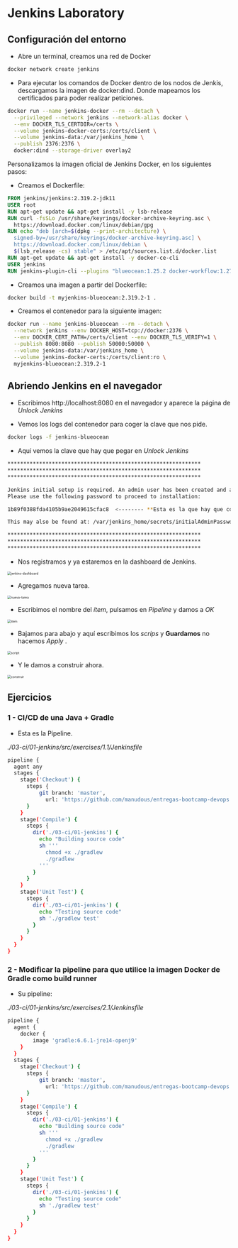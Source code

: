 # Jenkins Laboratory

## Configuración del entorno

- Abre un terminal, creamos una red de Docker

```bash
docker network create jenkins
```

- Para ejecutar los comandos de Docker dentro de los nodos de Jenkis, descargamos la imagen de docker:dind. Donde mapeamos los certificados para poder realizar peticiones.

```bash
docker run --name jenkins-docker --rm --detach \
  --privileged --network jenkins --network-alias docker \
  --env DOCKER_TLS_CERTDIR=/certs \
  --volume jenkins-docker-certs:/certs/client \
  --volume jenkins-data:/var/jenkins_home \
  --publish 2376:2376 \
  docker:dind --storage-driver overlay2
```

Personalizamos la imagen oficial de Jenkins Docker, en los siguientes pasos:

- Creamos el Dockerfile:

```dockerfile
FROM jenkins/jenkins:2.319.2-jdk11
USER root
RUN apt-get update && apt-get install -y lsb-release
RUN curl -fsSLo /usr/share/keyrings/docker-archive-keyring.asc \
  https://download.docker.com/linux/debian/gpg
RUN echo "deb [arch=$(dpkg --print-architecture) \
  signed-by=/usr/share/keyrings/docker-archive-keyring.asc] \
  https://download.docker.com/linux/debian \
  $(lsb_release -cs) stable" > /etc/apt/sources.list.d/docker.list
RUN apt-get update && apt-get install -y docker-ce-cli
USER jenkins
RUN jenkins-plugin-cli --plugins "blueocean:1.25.2 docker-workflow:1.27"
```

- Creamos una imagen a partir del Dockerfile:

```bash
docker build -t myjenkins-blueocean:2.319.2-1 .
```

- Creamos el contenedor para la siguiente imagen:

```bash
docker run --name jenkins-blueocean --rm --detach \
  --network jenkins --env DOCKER_HOST=tcp://docker:2376 \
  --env DOCKER_CERT_PATH=/certs/client --env DOCKER_TLS_VERIFY=1 \
  --publish 8080:8080 --publish 50000:50000 \
  --volume jenkins-data:/var/jenkins_home \
  --volume jenkins-docker-certs:/certs/client:ro \
  myjenkins-blueocean:2.319.2-1
```

## Abriendo Jenkins en el navegador

- Escribimos http://localhost:8080 en el navegador y aparece la página de *Unlock Jenkins*

- Vemos los logs del contenedor para coger la clave que nos pide.

```bash
docker logs -f jenkins-blueocean
```

- Aquí vemos la clave que hay que pegar en *Unlock Jenkins*

```bash
*************************************************************
*************************************************************
*************************************************************

Jenkins initial setup is required. An admin user has been created and a password generated.
Please use the following password to proceed to installation:

1b89f0388fda4105b9ae2049615cfac8  <-------- **Esta es la que hay que copiar**

This may also be found at: /var/jenkins_home/secrets/initialAdminPassword

*************************************************************
*************************************************************
*************************************************************
```

- Nos registramos y ya estaremos en la dashboard de Jenkins.

<img src="./content/jenkins-dashboard.PNG" alt="jenkins-dashboard" style="zoom: 50%;" />

- Agregamos nueva tarea.



<img src="./content/nueva-tarea.png" alt="nueva-tarea" style="zoom:50%;" />

- Escribimos el nombre del *ítem*, pulsamos en *Pipeline* y damos a *OK*

<img src="./content/item.png" alt="item" style="zoom:50%;" />

- Bajamos para abajo y aquí escribimos los *scrips* y **Guardamos** no hacemos *Apply* .

<img src="./content/script.png" alt="script" style="zoom:50%;" />

- Y le damos a construir ahora.



<img src="./content/construir.png" alt="construir" style="zoom:50%;" />

## Ejercicios

### 1 - CI/CD de una Java + Gradle

- Esta es la Pipeline.

*./03-ci/01-jenkins/src/exercises/1.1/Jenkinsfile*

```bash
pipeline {
  agent any
  stages {
    stage('Checkout') {
      steps {
          git branch: 'master',
            url: 'https://github.com/manudous/entregas-bootcamp-devops'  
      }
    }
    stage('Compile') {
      steps {
        dir('./03-ci/01-jenkins') {
          echo "Building source code"
          sh '''
            chmod +x ./gradlew
            ./gradlew
          '''
        }
      }
    }
    stage('Unit Test') {
      steps {
        dir('./03-ci/01-jenkins') {
          echo "Testing source code"
          sh './gradlew test'
        }
      }
    }
  }
}
```

### 2 - Modificar la pipeline para que utilice la imagen Docker de Gradle como build runner

- Su pipeline:

*./03-ci/01-jenkins/src/exercises/2.1/Jenkinsfile*

```bash
pipeline {
  agent {
    docker {
        image 'gradle:6.6.1-jre14-openj9'
    }
  }
  stages {
    stage('Checkout') {
      steps {
          git branch: 'master',
            url: 'https://github.com/manudous/entregas-bootcamp-devops'  
      }
    }
    stage('Compile') {
      steps {
        dir('./03-ci/01-jenkins') {
          echo "Building source code"
          sh '''
            chmod +x ./gradlew
            ./gradlew
          '''
        }
      }
    }
    stage('Unit Test') {
      steps {
        dir('./03-ci/01-jenkins') {
          echo "Testing source code"
          sh './gradlew test'
        }
      }
    }
  }
}
```


